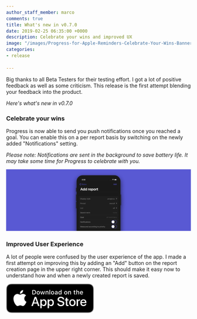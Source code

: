 ```yaml
---
author_staff_member: marco
comments: true
title: What's new in v0.7.0
date: 2019-02-25 06:35:00 +0000
description: Celebrate your wins and improved UX
image: "/images/Progress-for-Apple-Reminders-Celebrate-Your-Wins-Banner.gif"
categories:
- release

---
```

Big thanks to all Beta Testers for their testing effort. I got a lot of positive feedback as well as some criticism. This release is the first attempt blending your feedback into the  product.

_Here's what's new in v0.7.0_

### Celebrate your wins

Progress is now able to send you push notifications once you reached a goal. You can enable this on a per report basis by switching on the newly added "Notifications" setting.

_Please note: Notifications are sent in the background to save battery life. It may take some time for Progress to celebrate with you._

![](/images/Progress-for-Apple-Reminders-Whats-New-v0.7.0.jpg)

### Improved User Experience

A lot of people were confused by the user experience of the app. I made a first attempt on improving this by adding an "Add" button on the report creation page in the upper right corner. This should make it easy now to understand how and when a newly created report is saved.

<p>
  <a href="https://itunes.apple.com/us/app/progress-for-apple-reminders/id1450818073?mt=8&ign-mpt=uo%3D2" target="_blank" class="appstore">
    <img src="/images/App_Store_Badge.svg" alt="Download on the App Store" />
  </a>
</p>